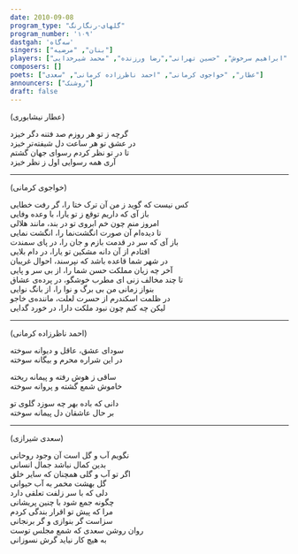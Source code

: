 ```yaml
---  
date: 2010-09-08  
program_type: "گلهای-رنگارنگ"  
program_number: '۱۰۹'  
dastgah: 'سه‌گاه'
singers: ["بنان", "مرضیه"]  
players: ["ابوالحسن صبا", "مرتضی محجوبی", "علی تجویدی", "ابراهیم سرخوش", "حسین تهرانی","رضا ورزنده", "محمد شیرخدایی"]  
composers: []  
poets: ["عطار", "خواجوی کرمانی", "احمد ناظرزاده کرمانی", "سعدی"]  
announcers: ["روشنک"]  
draft: false  
---  
```


(عطار نیشابوری)  

گرچه ز تو هر روزم صد فتنه دگر خیزد  
در عشق تو هر ساعت دل شیفته‌تر خیزد  
تا در تو نظر کردم رسوای جهان گشتم  
آری همه رسوایی اول ز نظر خیزد  

---  

(خواجوی کرمانی)  

کس نیست که گوید ز من آن ترک ختا را، گر رفت خطایی  
باز آی که داریم توقع ز تو یارا، با وعده وفایی  
امروز منم چون خم ابروی تو در بند، مانند هلالی  
تا دیده‌ام آن صورت انگشت‌نما را، انگشت نمایی  
باز آی که سر در قدمت بازم و جان را، در پای سمندت  
افتادم از آن دانه‌ مشکین تو یارا، در دام بلایی  
در شهر شما قاعده باشد که نپرسند، احوال غریبان  
آخر چه زیان مملکت حسن شما را، از بی سر و پایی  
تا چند مخالف زنی ای مطرب خوشگو، در پرده‌ی عشاق  
بنواز زمانی من بی برگ و نوا را، از بانگ نوایی  
در ظلمت اسکندرم از حسرت لعلت، ماننده‌ی خاجو  
لیکن چه کنم چون نبود ملکت دارا، در خورد گدایی  

---  

(احمد ناظرزاده کرمانی)  

سودای عشق، عاقل و ديوانه سوخته  
در این شراره محرم و بیگانه سوخته‌  

ساقی ز هوش رفته و پیمانه ریخته  
خاموش شمع گشته و پروانه سوخته  

دانی که باده بهر چه سوزد گلوی تو  
بر حال عاشقان دل پیمانه سوخته  

---  

(سعدی شیرازی)  

نگویم آب و گل است آن وجود روحانی  
بدین کمال نباشد جمال انسانی  
اگر تو آب و گلی همچنان که سایر خلق  
گل بهشت مخمر به آب حیوانی  
دلی که با سر زلفت تعلقی دارد  
چگونه جمع شود با چنین پریشانی  
مرا که پیش تو اقرار بندگی کردم  
سزاست گر بنوازی و گر برنجانی  
روان روشن سعدی که شمع مجلس توست  
به هیچ کار نیاید گرش نسوزانی  
